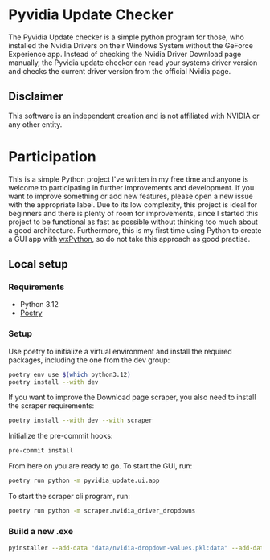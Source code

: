 # Pyvidia Update Checker

The Pyvidia Update checker is a simple python program for those, who installed the Nvidia Drivers on their
Windows System without the GeForce Experience app. Instead of checking the Nvidia Driver Download page
manually, the Pyvidia update checker can read your systems driver version and checks the current driver version
from the official Nvidia page.

## Disclaimer

This software is an independent creation and is not affiliated with NVIDIA or any other entity.

# Participation

This is a simple Python project I've written in my free time and anyone is welcome to participating
in further improvements and development. If you want to improve something or add new features, please
open a new issue with the appropriate label. Due to its low complexity, this project is ideal for
beginners and there is plenty of room for improvements, since I started this project to be functional
as fast as possible without thinking too much about a good architecture. Furthermore, this is my first time
using Python to create a GUI app with [wxPython](https://wxpython.org/), so do not take this approach as
good practise.

## Local setup
### Requirements

- Python 3.12
- [Poetry](https://python-poetry.org/)

### Setup

Use poetry to initialize a virtual environment and install the required packages, including the one from the
dev group:

```bash
poetry env use $(which python3.12)
poetry install --with dev
```

If you want to improve the Download page scraper, you also need to install the scraper requirements:

```bash
poetry install --with dev --with scraper
```

Initialize the pre-commit hooks:

```bash
pre-commit install
```

From here on you are ready to go. To start the GUI, run:

```bash
poetry run python -m pyvidia_update.ui.app
```

To start the scraper cli program, run:

```bash
poetry run python -m scraper.nvidia_driver_dropdowns
```

### Build a new .exe

```bash
pyinstaller --add-data "data/nvidia-dropdown-values.pkl:data" --add-data "assets/pyvidia-logo.ico:assets" --noconsole --icon ./assets/pyvidia-logo.ico --onefile --name "pyvidia-update" pyvidia_update/ui/app.py
```
